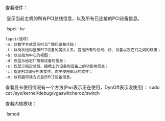 查看硬件：

​	显示当前主机的所有PCI总线信息，以及所有已连接的PCI设备信息。

​	lspci -kv

```
lspci(选项)
-n：以数字方式显示PCI厂商和设备代码；
-t：以树状结构显示PCI设备的层次关系，包括所有的总线、桥、设备以及它们之间的联接；
-b：以总线为中心的视图；
-d：仅显示给定厂商和设备的信息；
-s：仅显示指定总线、插槽上的设备和设备上的功能块信息；
-i：指定PCI编号列表文件，而不使用默认的文件；
-m：以机器可读方式显示PCI设备信息。
```

查看显卡使用情况有一个方法(Pwr表示正在使用，DynOff表示没使用)：
sudo cat /sys/kernel/debug/vgaswitcheroo/switch





查看内核模块：

​	lsmod